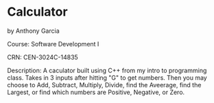 # Calculator

by Anthony Garcia

Course: Software Development I

CRN: CEN-3024C-14835

Description: A caculator built using C++ from my intro to programming class. Takes in 3 inputs after hitting "G" to get numbers. Then you may choose to Add, Subtract, Multiply, Divide, find the Aveerage, find the Largest, or find which numbers are Positive, Negative, or Zero.
